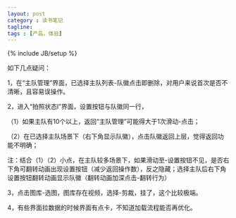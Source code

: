 ```yaml
---
layout: post
category : 读书笔记
tagline: 
tags : [产品，体验]
---
```

{% include JB/setup %}

如下几点疑问：

1，在“主队管理”界面，已选择主队列表-队徽点击即删除，对用户来说首次是否不清晰，且容易误操作。

2，进入“拍照状态l”界面，设置按钮与队徽同一行，

（1）如果主队有10个以上，返回“主队管理”可能得大于1次滑动-点击；

（2）在已选择主队场景下（右下角显示队徽），点击队徽返回上层，觉得返回功能不明确；

注：结合（1）（2）小点，在主队较多场景下，如果滑动至-设置按钮不见，是否右下角可翻转动画出现设置按钮（减少返回操作数），反之隐藏；选择主队后右下角设置按钮翻转动画显示队徽（翻转动画加深点击-翻转行为）

3，点击图库-选图，图库存在视频，选择-剪裁，挂了，这个比较极端。

4，有些界面拉数据的时候界面有点卡，不知道加载流程能否再优化。